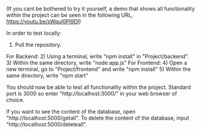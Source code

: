 (If you cant be bothered to try it yourself, a demo that shows all functionality 
within the project can be seen in the following URL, https://youtu.be/sWqul0PI9DI)

In order to test locally:
  1) Pull the repository.

For Backend:
  2) Using a terminal, write "npm install" in "Project/backend".
  3) Within the same directory, write "node app.js"
For Frontend:
  4) Open a new terminal, go to "Project/frontend" and write "npm install"
  5) Within the same directory, write "npm start"

You should now be able to test all functionality within the project. Standard port is 3000 so enter "http://localhost:3000/" 
in your web browser of choice.

If you want to see the content of the database, open "http://localhost:5000/getall". 
To delete the content of the database, input "http://localhost:5000/deleteall".
